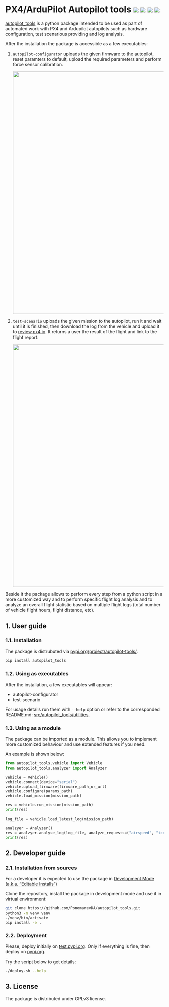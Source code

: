 # PX4/ArduPilot Autopilot tools [![](https://badge.fury.io/py/autopilot-tools.svg)](https://pypi.org/project/autopilot-tools/) ![](https://github.com/PonomarevDA/autopilot_tools/actions/workflows/build_package.yml/badge.svg) ![](https://github.com/PonomarevDA/autopilot_tools/actions/workflows/pylint.yml/badge.svg) ![](https://github.com/PonomarevDA/autopilot_tools/actions/workflows/tests.yml/badge.svg)

[autopilot_tools](https://pypi.org/project/autopilot-tools/) is a python package intended to be used as part of automated work with PX4 and Ardupilot autopilots such as hardware configuration, test scenarious providing and log analysis.

After the installation the package is accessible as a few executables:

1. `autopilot-configurator` uploads the given firmware to the autopilot, reset paramters to default, upload the required parameters and perform force sensor calibration.

    <img src="https://github.com/PonomarevDA/autopilot_tools/blob/docs/assets/autopilot_configurator.gif?raw=true" width="768">

2. `test-scenario` uploads the given mission to the autopilot, run it and wait until it is finished, then download the log from the vehicle and upload it to [review.px4.io](https://review.px4.io/). It returns a user the result of the flight and link to the flight report.

    <img src="https://github.com/PonomarevDA/autopilot_tools/blob/docs/assets/test_scenario.gif?raw=true" width="768">

Beside it the package allows to perform every step from a python script in a more customized way and to perform specific flight log analysis and to analyze an overall flight statistic based on multiple flight logs (total number of vehicle flight hours, flight distance, etc).

## 1. User guide

### 1.1. Installation

The package is distrubuted via [pypi.org/project/autopilot-tools/](https://pypi.org/project/autopilot-tools/).

```bash
pip install autopilot_tools
```

### 1.2. Using as executables

After the installation, a few executables will appear:
- autopilot-configurator
- test-scenario

For usage details run them with `--help` option or refer to the corresponded README.md: [src/autopilot_tools/utilities](src/autopilot_tools/utilities).

### 1.3. Using as a module

The package can be imported as a module. This allows you to implement more customized behaviour and use extended features if you need.

An example is shown below:

```python
from autopilot_tools.vehicle import Vehicle
from autopilot_tools.analyzer import Analyzer

vehicle = Vehicle()
vehicle.connect(device="serial")
vehicle.upload_firmware(firmware_path_or_url)
vehicle.configure(params_path)
vehicle.load_mission(mission_path)

res = vehicle.run_mission(mission_path)
print(res)

log_file = vehicle.load_latest_log(mission_path)

analzyer = Analyzer()
res = analzyer.analyse_log(log_file, analyze_requests=("airspeed", "ice", "esc_status"))
print(res)
```

## 2. Developer guide

### 2.1. Installation from sources

For a developer it is expected to use the package in [Development Mode (a.k.a. “Editable Installs”)](https://setuptools.pypa.io/en/latest/userguide/development_mode.html)

Clone the repository, install the package in development mode and use it in virtual environment:

```bash
git clone https://github.com/PonomarevDA/autopilot_tools.git
python3 -m venv venv
./venv/bin/activate
pip install -e .
```

### 2.2. Deployment

Please, deploy initially on [test.pypi.org](https://test.pypi.org/project/autopilot-tools/). Only if everything is fine, then deploy on [pypi.org](https://pypi.org/project/autopilot-tools/).

Try the script below to get details:

```bash
./deploy.sh --help
```

## 3. License

The package is distributed under GPLv3 license.

